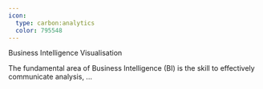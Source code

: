```yaml
---
icon:
  type: carbon:analytics
  color: 795548
---
```


Business Intelligence Visualisation

The fundamental area of Business Intelligence (BI) is the skill to effectively communicate analysis, ... 
